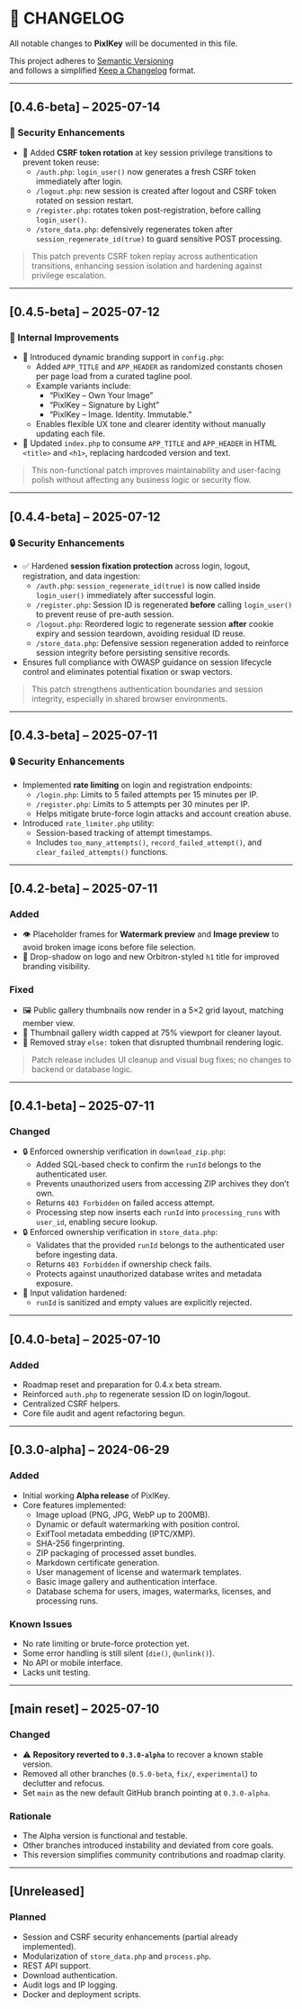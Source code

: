 # 📓 CHANGELOG

All notable changes to **PixlKey** will be documented in this file.

This project adheres to [Semantic Versioning](https://semver.org/)  
and follows a simplified [Keep a Changelog](https://keepachangelog.com/en/1.0.0/) format.

---

## [0.4.6-beta] – 2025-07-14
### 🔐 Security Enhancements
- 🔄 Added **CSRF token rotation** at key session privilege transitions to prevent token reuse:
  - `/auth.php`: `login_user()` now generates a fresh CSRF token immediately after login.
  - `/logout.php`: new session is created after logout and CSRF token rotated on session restart.
  - `/register.php`: rotates token post-registration, before calling `login_user()`.
  - `/store_data.php`: defensively regenerates token after `session_regenerate_id(true)` to guard sensitive POST processing.

> This patch prevents CSRF token replay across authentication transitions, enhancing session isolation and hardening against privilege escalation.

---

## [0.4.5-beta] – 2025-07-12
### 🔧 Internal Improvements
- 🎲 Introduced dynamic branding support in `config.php`:
  - Added `APP_TITLE` and `APP_HEADER` as randomized constants chosen per page load from a curated tagline pool.
  - Example variants include:
    - “PixlKey – Own Your Image”
    - “PixlKey – Signature by Light”
    - “PixlKey – Image. Identity. Immutable.”
  - Enables flexible UX tone and clearer identity without manually updating each file.
- 🧼 Updated `index.php` to consume `APP_TITLE` and `APP_HEADER` in HTML `<title>` and `<h1>`, replacing hardcoded version and text.

> This non-functional patch improves maintainability and user-facing polish without affecting any business logic or security flow.

---

## [0.4.4-beta] – 2025-07-12
### 🔒 Security Enhancements
- ✅ Hardened **session fixation protection** across login, logout, registration, and data ingestion:
  - `/auth.php`: `session_regenerate_id(true)` is now called inside `login_user()` immediately after successful login.
  - `/register.php`: Session ID is regenerated **before** calling `login_user()` to prevent reuse of pre-auth session.
  - `/logout.php`: Reordered logic to regenerate session **after** cookie expiry and session teardown, avoiding residual ID reuse.
  - `/store_data.php`: Defensive session regeneration added to reinforce session integrity before persisting sensitive records.
- Ensures full compliance with OWASP guidance on session lifecycle control and eliminates potential fixation or swap vectors.

> This patch strengthens authentication boundaries and session integrity, especially in shared browser environments.

---

## [0.4.3-beta] – 2025-07-11
### 🔒 Security Enhancements
- Implemented **rate limiting** on login and registration endpoints:
  - `/login.php`: Limits to 5 failed attempts per 15 minutes per IP.
  - `/register.php`: Limits to 5 attempts per 30 minutes per IP.
  - Helps mitigate brute-force login attacks and account creation abuse.
- Introduced `rate_limiter.php` utility:
  - Session-based tracking of attempt timestamps.
  - Includes `too_many_attempts()`, `record_failed_attempt()`, and `clear_failed_attempts()` functions.

---

## [0.4.2-beta] – 2025-07-11
### Added
- 👁️ Placeholder frames for **Watermark preview** and **Image preview** to avoid broken image icons before file selection.
- 🎨 Drop-shadow on logo and new Orbitron-styled `h1` title for improved branding visibility.

### Fixed
- 🖼️ Public gallery thumbnails now render in a 5×2 grid layout, matching member view.
- 📐 Thumbnail gallery width capped at 75% viewport for cleaner layout.
- 🧹 Removed stray `else:` token that disrupted thumbnail rendering logic.

> Patch release includes UI cleanup and visual bug fixes; no changes to backend or database logic.

---

## [0.4.1-beta] – 2025-07-11
### Changed
- 🔒 Enforced ownership verification in `download_zip.php`:
  - Added SQL-based check to confirm the `runId` belongs to the authenticated user.
  - Prevents unauthorized users from accessing ZIP archives they don’t own.
  - Returns `403 Forbidden` on failed access attempt.
  - Processing step now inserts each `runId` into `processing_runs` with `user_id`, enabling secure lookup.
- 🔒 Enforced ownership verification in `store_data.php`:
  - Validates that the provided `runId` belongs to the authenticated user before ingesting data.
  - Returns `403 Forbidden` if ownership check fails.
  - Protects against unauthorized database writes and metadata exposure.
- 🎯 Input validation hardened:
  - `runId` is sanitized and empty values are explicitly rejected.

 ---
 
 ## [0.4.0-beta] – 2025-07-10
 ### Added
 - Roadmap reset and preparation for 0.4.x beta stream.
 - Reinforced `auth.php` to regenerate session ID on login/logout.
 - Centralized CSRF helpers.
 - Core file audit and agent refactoring begun.

---

## [0.3.0-alpha] – 2024-06-29
### Added
- Initial working **Alpha release** of PixlKey.
- Core features implemented:
  - Image upload (PNG, JPG, WebP up to 200MB).
  - Dynamic or default watermarking with position control.
  - ExifTool metadata embedding (IPTC/XMP).
  - SHA-256 fingerprinting.
  - ZIP packaging of processed asset bundles.
  - Markdown certificate generation.
  - User management of license and watermark templates.
  - Basic image gallery and authentication interface.
  - Database schema for users, images, watermarks, licenses, and processing runs.

### Known Issues
- No rate limiting or brute-force protection yet.
- Some error handling is still silent (`die()`, `@unlink()`).
- No API or mobile interface.
- Lacks unit testing.

---

## [main reset] – 2025-07-10
### Changed
- ⚠️ **Repository reverted to `0.3.0-alpha`** to recover a known stable version.
- Removed all other branches (`0.5.0-beta`, `fix/`, `experimental`) to declutter and refocus.
- Set `main` as the new default GitHub branch pointing at `0.3.0-alpha`.

### Rationale
- The Alpha version is functional and testable.
- Other branches introduced instability and deviated from core goals.
- This reversion simplifies community contributions and roadmap clarity.

---

## [Unreleased]
### Planned
- Session and CSRF security enhancements (partial already implemented).
- Modularization of `store_data.php` and `process.php`.
- REST API support.
- Download authentication.
- Audit logs and IP logging.
- Docker and deployment scripts.